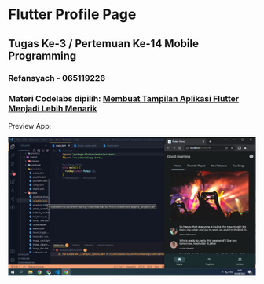 # Flutter Profile Page 

## Tugas Ke-3 / Pertemuan Ke-14 Mobile Programming

### Refansyach - 065119226
### Materi Codelabs dipilih: [Membuat Tampilan Aplikasi Flutter Menjadi Lebih Menarik](https://codelabs.developers.google.com/codelabs/flutter-boring-to-beautiful)
Preview App:
<div align=center>
  <img src="https://raw.githubusercontent.com/AuroraLeafa/MobileProgramming/main/Pertemuan%20Ke-14/assets/images/Refansyach_19226_Tugas3_MobPro.png?raw=true" alt="Preview">
  <br><br>
</div>
